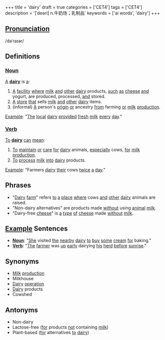 +++
title = 'dairy'
draft = true
categories = ['CET4']
tags = ['CET4']
description = '[ˈdeəri] n.牛奶场；乳制品'
keywords = ['ai words', 'dairy']
+++

## [Pronunciation](/en/post/pronunciation/)
/dəˈraɪər/

## Definitions
### [Noun](/en/post/noun/)
[A](/en/post/a/) **[dairy](/en/post/dairy/)** is [a](/en/post/a/):
1. [A](/en/post/a/) [facility](/en/post/facility/) [where](/en/post/where/) [milk](/en/post/milk/) [and](/en/post/and/) [other](/en/post/other/) [dairy](/en/post/dairy/) products, [such](/en/post/such/) [as](/en/post/as/) [cheese](/en/post/cheese/) [and](/en/post/and/) yogurt, are produced, processed, [and](/en/post/and/) stored.
2. [A](/en/post/a/) [store](/en/post/store/) [that](/en/post/that/) sells [milk](/en/post/milk/) [and](/en/post/and/) [other](/en/post/other/) [dairy](/en/post/dairy/) items.
3. (informal) [A](/en/post/a/) person's [origin](/en/post/origin/) [or](/en/post/or/) ancestry [from](/en/post/from/) farming [or](/en/post/or/) [milk](/en/post/milk/) [production](/en/post/production/).

[Example](/en/post/example/): "[The](/en/post/the/) [local](/en/post/local/) [dairy](/en/post/dairy/) [provided](/en/post/provided/) [fresh](/en/post/fresh/) [milk](/en/post/milk/) [every](/en/post/every/) [day](/en/post/day/)."

### [Verb](/en/post/verb/)
[To](/en/post/to/) **[dairy](/en/post/dairy/)** [can](/en/post/can/) [mean](/en/post/mean/):
1. [To](/en/post/to/) [maintain](/en/post/maintain/) [or](/en/post/or/) [care](/en/post/care/) [for](/en/post/for/) [dairy](/en/post/dairy/) animals, [especially](/en/post/especially/) cows, [for](/en/post/for/) [milk](/en/post/milk/) [production](/en/post/production/).
2. [To](/en/post/to/) [process](/en/post/process/) [milk](/en/post/milk/) [into](/en/post/into/) [dairy](/en/post/dairy/) products.

[Example](/en/post/example/): "Farmers [dairy](/en/post/dairy/) [their](/en/post/their/) cows [twice](/en/post/twice/) [a](/en/post/a/) [day](/en/post/day/)."

## Phrases
- "[Dairy](/en/post/dairy/) [farm](/en/post/farm/)" refers [to](/en/post/to/) [a](/en/post/a/) [place](/en/post/place/) [where](/en/post/where/) cows [and](/en/post/and/) [other](/en/post/other/) [dairy](/en/post/dairy/) animals are raised.
- "Non-dairy alternatives" are products made [without](/en/post/without/) using [animal](/en/post/animal/) [milk](/en/post/milk/).
- "Dairy-free [cheese](/en/post/cheese/)" is [a](/en/post/a/) [type](/en/post/type/) [of](/en/post/of/) [cheese](/en/post/cheese/) made [without](/en/post/without/) [milk](/en/post/milk/).

## [Example](/en/post/example/) Sentences
- **[Noun](/en/post/noun/)**: "[She](/en/post/she/) visited [the](/en/post/the/) [nearby](/en/post/nearby/) [dairy](/en/post/dairy/) [to](/en/post/to/) [buy](/en/post/buy/) [some](/en/post/some/) [cream](/en/post/cream/) [for](/en/post/for/) baking."
- **[Verb](/en/post/verb/)**: "[The](/en/post/the/) [farmer](/en/post/farmer/) was [up](/en/post/up/) [early](/en/post/early/) dairying [his](/en/post/his/) [herd](/en/post/herd/) [before](/en/post/before/) [sunrise](/en/post/sunrise/)."

## Synonyms
- [Milk](/en/post/milk/) [production](/en/post/production/)
- Milkhouse
- [Dairy](/en/post/dairy/) [operation](/en/post/operation/)
- [Dairy](/en/post/dairy/) products
- Cowshed

## Antonyms
- Non-dairy
- Lactose-free ([for](/en/post/for/) products [not](/en/post/not/) containing [milk](/en/post/milk/))
- Plant-based ([for](/en/post/for/) alternatives [to](/en/post/to/) [dairy](/en/post/dairy/))
